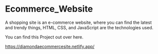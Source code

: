 # Ecommerce_Website
A shopping site is an e-commerce website, where you can find the latest and trendy things, HTML, CSS, and JavaScript are the technologies used.


You can find this Project out over here. 

https://diamondaecommercesite.netlify.app/
